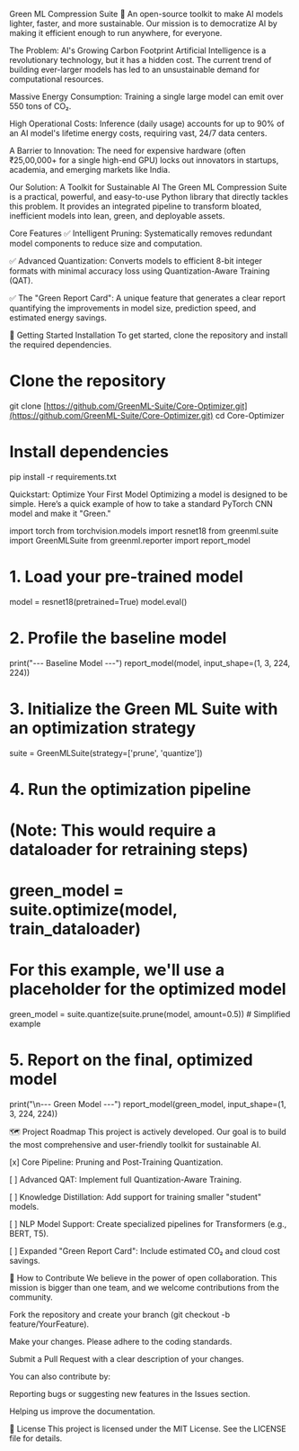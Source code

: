 Green ML Compression Suite 🌱
An open-source toolkit to make AI models lighter, faster, and more sustainable. Our mission is to democratize AI by making it efficient enough to run anywhere, for everyone.

The Problem: AI's Growing Carbon Footprint
Artificial Intelligence is a revolutionary technology, but it has a hidden cost. The current trend of building ever-larger models has led to an unsustainable demand for computational resources.

Massive Energy Consumption: Training a single large model can emit over 550 tons of CO₂.

High Operational Costs: Inference (daily usage) accounts for up to 90% of an AI model's lifetime energy costs, requiring vast, 24/7 data centers.

A Barrier to Innovation: The need for expensive hardware (often ₹25,00,000+ for a single high-end GPU) locks out innovators in startups, academia, and emerging markets like India.

Our Solution: A Toolkit for Sustainable AI
The Green ML Compression Suite is a practical, powerful, and easy-to-use Python library that directly tackles this problem. It provides an integrated pipeline to transform bloated, inefficient models into lean, green, and deployable assets.

Core Features
✅ Intelligent Pruning: Systematically removes redundant model components to reduce size and computation.

✅ Advanced Quantization: Converts models to efficient 8-bit integer formats with minimal accuracy loss using Quantization-Aware Training (QAT).

✅ The "Green Report Card": A unique feature that generates a clear report quantifying the improvements in model size, prediction speed, and estimated energy savings.

🚀 Getting Started
Installation
To get started, clone the repository and install the required dependencies.

# Clone the repository
git clone [https://github.com/GreenML-Suite/Core-Optimizer.git](https://github.com/GreenML-Suite/Core-Optimizer.git)
cd Core-Optimizer

# Install dependencies
pip install -r requirements.txt

Quickstart: Optimize Your First Model
Optimizing a model is designed to be simple. Here’s a quick example of how to take a standard PyTorch CNN model and make it "Green."

import torch
from torchvision.models import resnet18
from greenml.suite import GreenMLSuite
from greenml.reporter import report_model

# 1. Load your pre-trained model
model = resnet18(pretrained=True)
model.eval()

# 2. Profile the baseline model
print("--- Baseline Model ---")
report_model(model, input_shape=(1, 3, 224, 224))

# 3. Initialize the Green ML Suite with an optimization strategy
suite = GreenMLSuite(strategy=['prune', 'quantize'])

# 4. Run the optimization pipeline
# (Note: This would require a dataloader for retraining steps)
# green_model = suite.optimize(model, train_dataloader) 
# For this example, we'll use a placeholder for the optimized model
green_model = suite.quantize(suite.prune(model, amount=0.5)) # Simplified example

# 5. Report on the final, optimized model
print("\n--- Green Model ---")
report_model(green_model, input_shape=(1, 3, 224, 224))

🗺️ Project Roadmap
This project is actively developed. Our goal is to build the most comprehensive and user-friendly toolkit for sustainable AI.

[x] Core Pipeline: Pruning and Post-Training Quantization.

[ ] Advanced QAT: Implement full Quantization-Aware Training.

[ ] Knowledge Distillation: Add support for training smaller "student" models.

[ ] NLP Model Support: Create specialized pipelines for Transformers (e.g., BERT, T5).

[ ] Expanded "Green Report Card": Include estimated CO₂ and cloud cost savings.

🤝 How to Contribute
We believe in the power of open collaboration. This mission is bigger than one team, and we welcome contributions from the community.

Fork the repository and create your branch (git checkout -b feature/YourFeature).

Make your changes. Please adhere to the coding standards.

Submit a Pull Request with a clear description of your changes.

You can also contribute by:

Reporting bugs or suggesting new features in the Issues section.

Helping us improve the documentation.

📜 License
This project is licensed under the MIT License. See the LICENSE file for details.
